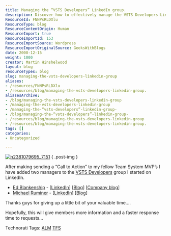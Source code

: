 ```yaml
---
title: Managing the “VSTS Developers” LinkedIn group.
description: Discover how to effectively manage the VSTS Developers LinkedIn group with insights from MVPs Ed Blankenship and Michael Ruminer for enhanced collaboration.
ResourceId: FNNPsRLDXlu
ResourceType: blog
ResourceContentOrigin: Human
ResourceImport: true
ResourceImportId: 153
ResourceImportSource: Wordpress
ResourceImportOriginalSource: GeeksWithBlogs
date: 2008-12-15
weight: 1000
creator: Martin Hinshelwood
layout: blog
resourceTypes: blog
slug: managing-the-vsts-developers-linkedin-group
aliases:
- /resources/FNNPsRLDXlu
- /resources/blog/managing-the-vsts-developers-linkedin-group.
aliasesArchive:
- /blog/managing-the-vsts-developers-linkedin-group
- /managing-the-vsts-developers-linkedin-group
- /managing-the-“vsts-developers”-linkedin-group-
- /blog/managing-the-“vsts-developers”-linkedin-group-
- /resources/blog/managing-the-vsts-developers-linkedin-group
- /resources/blog/managing-the-vsts-developers-linkedin-group.
tags: []
categories:
- Uncategorized

---
```

[![n2381079695_7151](images/eb4ca28d54bb_77F8-n2381079695_7151_3-1-1.jpg)](//www.linkedin.com/e/gis/104499)
{ .post-img }

After making sending a “Call to Action” to my fellow Team System MVP’s I have added two managers to the [VSTS Developers](//www.linkedin.com/e/gis/104499) group I started on LinkedIn.

- [Ed Blankenship](https://mvp.support.microsoft.com/profile/ed.blankenship "Ed Blankenship's MVP Profile") - \[[LinkedIn](http://www.linkedin.com/in/edblankenship "Ed Blankenship's LinkedIn profile")\] \[[Blog](http://www.edsquared.com/ "Ed Blankenship's Blog")\] \[[Company blog](http://blogs.infragistics.com/blogs/eblankenship/ "Ed Blankenship's Infragistics Blog")\]
- [Michael Ruminer](https://mvp.support.microsoft.com/profile=F0D2A3A2-D5D9-485A-95C2-25678D11FA0C "Michael Ruminer's MVP Profile") - \[[LinkedIn](http://www.linkedin.com/pub/3/42/794 "Michael Ruminer's LinkedIn profile")\] \[[Blog](http://manicprogrammer.com/cs/blogs/michaelruminer/ "Michael Ruminer's Blog")\]

Thanks guys for giving up a little bit of your valuable time….

Hopefully, this will give members more information and a faster response time to requests…

Technorati Tags: [ALM](http://technorati.com/tags/ALM) [TFS](http://technorati.com/tags/TFS)
